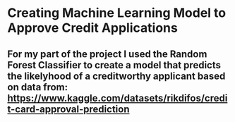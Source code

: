 # Creating Machine Learning Model to Approve Credit Applications


## For my part of the project I used the Random Forest Classifier to create a model that predicts the likelyhood of a creditworthy applicant based on data from: https://www.kaggle.com/datasets/rikdifos/credit-card-approval-prediction
